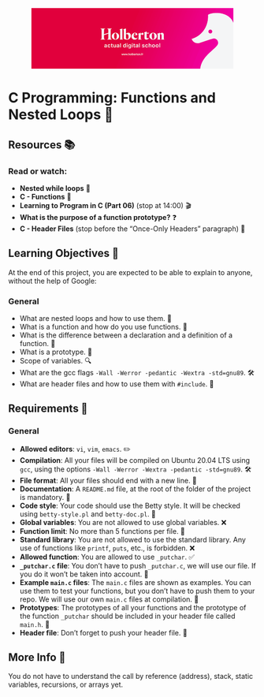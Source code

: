 <div align="center"><img src="https://github.com/ksyv/holbertonschool-web_front_end/blob/main/baniere_holberton.png"></div>

# C Programming: Functions and Nested Loops 🔄

## Resources 📚

### Read or watch:

- **Nested while loops** 🔄
- **C - Functions** 🔧
- **Learning to Program in C (Part 06)** (stop at 14:00) 🎬
- **What is the purpose of a function prototype?** ❓
- **C - Header Files** (stop before the “Once-Only Headers” paragraph) 📂

## Learning Objectives 🎯

At the end of this project, you are expected to be able to explain to anyone, without the help of Google:

### General

- What are nested loops and how to use them. 🔄
- What is a function and how do you use functions. 🔧
- What is the difference between a declaration and a definition of a function. 📜
- What is a prototype. 📜
- Scope of variables. 🔍
- What are the gcc flags `-Wall -Werror -pedantic -Wextra -std=gnu89`. 🛠️
- What are header files and how to use them with `#include`. 📂

## Requirements 📜

### General

- **Allowed editors**: `vi`, `vim`, `emacs`. ✏️
- **Compilation**: All your files will be compiled on Ubuntu 20.04 LTS using `gcc`, using the options `-Wall -Werror -Wextra -pedantic -std=gnu89`. 🛠️
- **File format**: All your files should end with a new line. 📄
- **Documentation**: A `README.md` file, at the root of the folder of the project is mandatory. 📜
- **Code style**: Your code should use the Betty style. It will be checked using `betty-style.pl` and `betty-doc.pl`. 💅
- **Global variables**: You are not allowed to use global variables. ❌
- **Function limit**: No more than 5 functions per file. 🔢
- **Standard library**: You are not allowed to use the standard library. Any use of functions like `printf`, `puts`, etc., is forbidden. ❌
- **Allowed function**: You are allowed to use `_putchar`. ✅
- **`_putchar.c` file**: You don’t have to push `_putchar.c`, we will use our file. If you do it won’t be taken into account. 📁
- **Example `main.c` files**: The `main.c` files are shown as examples. You can use them to test your functions, but you don’t have to push them to your repo. We will use our own `main.c` files at compilation. 📁
- **Prototypes**: The prototypes of all your functions and the prototype of the function `_putchar` should be included in your header file called `main.h`. 📜
- **Header file**: Don’t forget to push your header file. 📁

## More Info 📌

You do not have to understand the call by reference (address), stack, static variables, recursions, or arrays yet.
